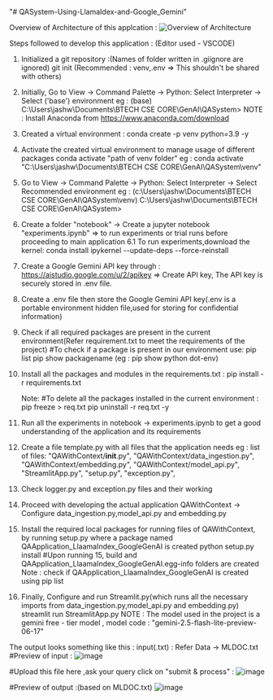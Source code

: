 "# QASystem-Using-LlamaIdex-and-Google_Gemini" 

Overview of Architecture of this applcation : 
![Overview of Architecture](https://github.com/user-attachments/assets/b80bae97-e386-4584-b374-288ec2ba0206)

Steps followed to develop this application : (Editor used - VSCODE)
1.  Initialized a git repository :(Names of folder written in .giignore are ignored)
git init
(Recommended : venv,.env  => This shouldn't be shared with others)

2.  Initially, Go to View -> Command Palette -> Python: Select Interpreter ->  Select ('base') environment
    eg : (base) C:\Users\jashw\Documents\BTECH CSE CORE\GenAI\QASystem>
    NOTE : Install Anaconda from https://www.anaconda.com/download

3.  Created a virtual environment : 
conda create -p venv python=3.9 -y

4. Activate the created virtual environment to manage usage of different packages
conda activate "path of venv folder"
eg : conda activate "C:\Users\jashw\Documents\BTECH CSE CORE\GenAI\QASystem\venv"

5.  Go to View -> Command Palette -> Python: Select Interpreter ->  Select Recommended environment
    eg : (c:\Users\jashw\Documents\BTECH CSE CORE\GenAI\QASystem\venv) C:\Users\jashw\Documents\BTECH CSE CORE\GenAI\QASystem>

6. Create a folder "notebook" -> Create a jupyter notebook "experiments.ipynb" => to run experiments or trial runs before proceeding to main application
    6.1 To run experiments,download the kernel:
        conda install ipykernel --update-deps --force-reinstall

7. Create a Google Gemini API key through : https://aistudio.google.com/u/2/apikey => Create API key, The API key is securely stored in .env file.

8. Create a .env file then store the Google Gemini API key(.env is a portable environment hidden file,used for storing for confidential information)

9. Check if all required packages are present in the current environment(Refer requirement.txt to meet the requirements of the project)
    #To check if a package is present in our environment use:
    pip list
    pip show packagename      (eg : pip show python dot-env)
    
10. Install all the packages and modules in the requirements.txt :
pip install -r requirements.txt

    Note: #To delete all the packages installed in the current environment :
          pip freeze > req.txt
          pip uninstall -r req.txt -y

11. Run all the experiments in notebook -> experiments.ipynb to get a good understanding of the application and its requirements

12. Create a file template.py with all files that the application needs
    eg : list of files:
        "QAWithContext/__init__.py",
        "QAWithContext/data_ingestion.py",
        "QAWithContext/embedding.py",
        "QAWithContext/model_api.py",
        "StreamlitApp.py",
        "setup.py",
        "exception.py",
13. Check logger.py and exception.py files and their working
14. Proceed with developing the actual application QAWithContext -> Configure data_ingestion.py,model_api.py and embedding.py
15. Install the required local packages for running files of QAWithContext, by running setup.py where a package named QAApplication_LlaamaIndex_GoogleGenAI is created
    python setup.py install
    #Upon running 15, build and QAApplication_LlaamaIndex_GoogleGenAI.egg-info folders are created
    Note : check if QAApplication_LlaamaIndex_GoogleGenAI is created using pip list
16. Finally, Configure and run Streamlit.py(which runs all the necessary imports from data_ingestion.py,model_api.py and embedding.py)
    streamlit run StreamlitApp.py
    NOTE : The model used in the project is a gemini free - tier model , model code : "gemini-2.5-flash-lite-preview-06-17"

The output looks something like this : 
  input(.txt) : Refer Data -> MLDOC.txt 
  #Preview of input : 
  ![image](https://github.com/user-attachments/assets/a0372931-54e6-4092-829d-2f3d3e755e34)

  #Upload this file here ,ask your query click on "submit & process" :
  ![image](https://github.com/user-attachments/assets/8d833b34-30a6-4b1d-9cb8-eb112899a5e6)

  #Preview of output :(based on MLDOC.txt)
  ![image](https://github.com/user-attachments/assets/88fa87f7-d9df-46e5-9b47-48ceebfe8e4a)

